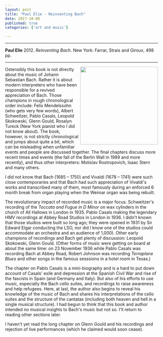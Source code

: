 ```yaml
---
layout: post
title: "Paul Elie - Reinventing Bach"
date: 2017-10-08
published: true
categories: ['art and music']

---
```



***
<b>Paul Elie</b> 2012. _Reinventing Bach_. New York: Farrar, Strais and Giroux, 498 pp.

***


<img align="right" src="https://images.macmillan.com/folio-assets/macmillan_us_frontbookcovers_1000H/9780374534042.jpg"  width="256"  alt="" />

Ostensibly this book is not directly about the music of Johann Sebastian Bach.  Rather it is about modern interpreters who have been responsible for a revived appreciation of Bach. Those champions in rough chronological order include: Felix Mendelssohn (who gets very few words), Albert Schweitzer, Pablo Casals, Leopold Skokowski, Glenn Gould, Rosalyn Tureck (New York pianist who I did not know about).  The book, however, is not strictly chronological and jumps about quite a bit, which can be misleading when unfamiliar events and people are discussed together.  The final chapters discuss more recent times and events (the fall of the Berlin Wall in 1989 and more recently), and thus other interpreters: Mstislav Rostropovich, Isaac Stern and many others.  

I did not know that  Bach (1685 – 1750) and Vivaldi (1678 – 1741) were such close contemporaries and that Bach had such appreciation of Vivaldi's works and transcribed many of them, most famously during an enforced 6 month break from organ playing when the Weimar organ was being rebuilt. 

The revolutionary impact of recorded music is a major focus. Schweitzer's recording of the _Toccata and Fugue in D Minor_ on wax cylinders in the church of All Hallows in London in 1935.  Pablo Casals making the legendary HMV recordings at Abbey Road Studios in London in 1936.  I didn't known that those studios were built so long ago; they were opened in 1931 by Sir Edward Elgar conducting the LSO, nor did I know one of the studios could accommodate an orchestra and an audience of 1,000).  Other early champions of recordings and Bach get plenty of discussion: Leopold Skokowski, Glenn Gould.  (Other forms of music were getting on board at about the same time: on 23 November 1936 while Pablo Casals was recording Bach at Abbey Road, Robert Johnson was recording _Terraplane Blues_ and other songs in the famous sesssions in a hotel room in Texas.)

The chapter on Pablo Casals is a mini-biography and is a hard to put down account of Casals' exile and depression at the Spanish Civil War and rise of the fascists in Spain (and Germany and Italy). But also of his efforts to use music, especially the Bach cello suites, and recordings to raise awareness and help refugees.  Here, at last, the author also begins to reveal his knowledge of the music of Bach and shares his interpretations of the cello suites and the structure of the cantatas (including both heaven and hell in a single musical structure).  I had begun to think that this book and author intended no musical insights to Bach's music but not so.  I'll return to reading other sections later.

I haven't yet read the long chapter on Glenn Gould and his recordings and rejection of live performances (which he claimed would soon cease).  

